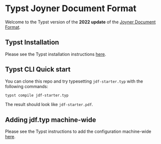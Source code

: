 # Typst Joyner Document Format

Welcome to the Typst version of the **2022 update** of the [Joyner Document Format](https://github.com/iamjakewarner/jdf).

## Typst Installation

Please see the Typst installation instructions [here](https://github.com/typst/typst?tab=readme-ov-file#installation).

## Typst CLI Quick start

You can clone this repo and try typesetting `jdf-starter.typ`
with the following commands:

```sh
typst compile jdf-starter.typ
```

The result should look like `jdf-starter.pdf`.

## Adding jdf.typ machine-wide

Please see the Typst instructions to add the configuration machine-wide [here](https://github.com/typst/packages?tab=readme-ov-file#local-packages).

